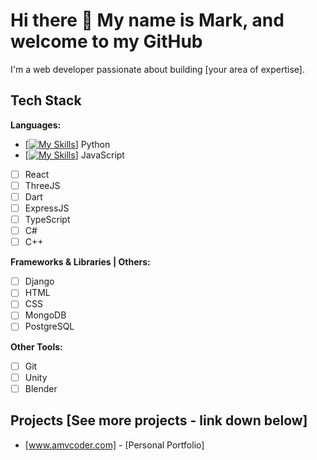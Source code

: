 # Hi there 👋 My name is Mark, and welcome to my GitHub

I'm a web developer passionate about building [your area of expertise].

## Tech Stack

**Languages:**
- [[![My Skills](https://skillicons.dev/icons?i=python)](https://skillicons.dev)] Python
- [[![My Skills](https://skillicons.dev/icons?i=js)](https://skillicons.dev)] JavaScript
- [ ] React
- [ ] ThreeJS
- [ ] Dart
- [ ] ExpressJS
- [ ] TypeScript
- [ ] C#
- [ ] C++

**Frameworks & Libraries | Others:**
- [ ] Django
- [ ] HTML
- [ ] CSS
- [ ] MongoDB
- [ ] PostgreSQL

**Other Tools:**
- [ ] Git
- [ ] Unity
- [ ] Blender

## Projects [See more projects - link down below]

- [www.amvcoder.com] - [Personal Portfolio]
